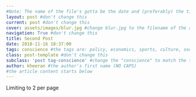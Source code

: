 ```yaml
---
#Note: The name of the file's gotta be the date and (preferably) the title in the following format YYYY-MM-DD-title.md (don't worry if you can't set the file extension)
layout: post #don't change this
current: post #don't change this
cover: assets/images/blur.jpg #change blur.jpg to the filename of the article image
navigation: True #don't change this
title: Second Post
date: 2018-11-16 18:37:00
tags: conscience #the tags are: policy, economics, sports, culture, society & conscience (NO CAPS)
class: post-template #don't change this
subclass: 'post tag-conscience' #change the "conscience" to match the tag
author: kheeran #the author's first name (NO CAPS)
#the article content starts below
---
```


Limiting to 2 per page
